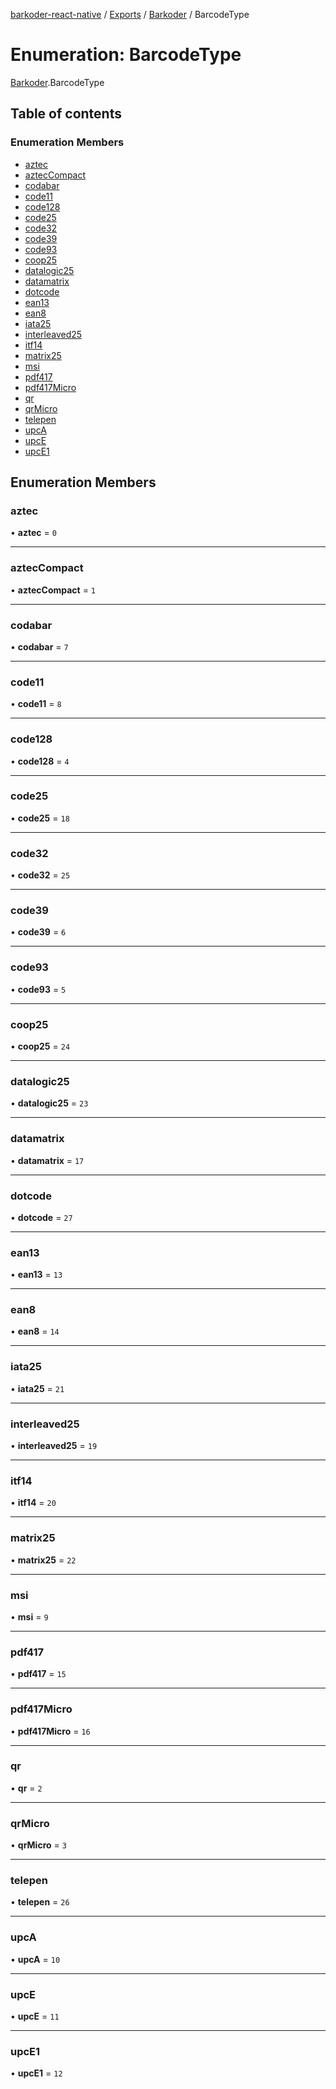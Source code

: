 [barkoder-react-native](../README.md) / [Exports](../modules.md) / [Barkoder](../modules/Barkoder.md) / BarcodeType

# Enumeration: BarcodeType

[Barkoder](../modules/Barkoder.md).BarcodeType

## Table of contents

### Enumeration Members

- [aztec](Barkoder.BarcodeType.md#aztec)
- [aztecCompact](Barkoder.BarcodeType.md#azteccompact)
- [codabar](Barkoder.BarcodeType.md#codabar)
- [code11](Barkoder.BarcodeType.md#code11)
- [code128](Barkoder.BarcodeType.md#code128)
- [code25](Barkoder.BarcodeType.md#code25)
- [code32](Barkoder.BarcodeType.md#code32)
- [code39](Barkoder.BarcodeType.md#code39)
- [code93](Barkoder.BarcodeType.md#code93)
- [coop25](Barkoder.BarcodeType.md#coop25)
- [datalogic25](Barkoder.BarcodeType.md#datalogic25)
- [datamatrix](Barkoder.BarcodeType.md#datamatrix)
- [dotcode](Barkoder.BarcodeType.md#dotcode)
- [ean13](Barkoder.BarcodeType.md#ean13)
- [ean8](Barkoder.BarcodeType.md#ean8)
- [iata25](Barkoder.BarcodeType.md#iata25)
- [interleaved25](Barkoder.BarcodeType.md#interleaved25)
- [itf14](Barkoder.BarcodeType.md#itf14)
- [matrix25](Barkoder.BarcodeType.md#matrix25)
- [msi](Barkoder.BarcodeType.md#msi)
- [pdf417](Barkoder.BarcodeType.md#pdf417)
- [pdf417Micro](Barkoder.BarcodeType.md#pdf417micro)
- [qr](Barkoder.BarcodeType.md#qr)
- [qrMicro](Barkoder.BarcodeType.md#qrmicro)
- [telepen](Barkoder.BarcodeType.md#telepen)
- [upcA](Barkoder.BarcodeType.md#upca)
- [upcE](Barkoder.BarcodeType.md#upce)
- [upcE1](Barkoder.BarcodeType.md#upce1)

## Enumeration Members

### aztec

• **aztec** = ``0``

___

### aztecCompact

• **aztecCompact** = ``1``

___

### codabar

• **codabar** = ``7``

___

### code11

• **code11** = ``8``

___

### code128

• **code128** = ``4``

___

### code25

• **code25** = ``18``

___

### code32

• **code32** = ``25``

___

### code39

• **code39** = ``6``

___

### code93

• **code93** = ``5``

___

### coop25

• **coop25** = ``24``

___

### datalogic25

• **datalogic25** = ``23``

___

### datamatrix

• **datamatrix** = ``17``

___

### dotcode

• **dotcode** = ``27``

___

### ean13

• **ean13** = ``13``

___

### ean8

• **ean8** = ``14``

___

### iata25

• **iata25** = ``21``

___

### interleaved25

• **interleaved25** = ``19``

___

### itf14

• **itf14** = ``20``

___

### matrix25

• **matrix25** = ``22``

___

### msi

• **msi** = ``9``

___

### pdf417

• **pdf417** = ``15``

___

### pdf417Micro

• **pdf417Micro** = ``16``

___

### qr

• **qr** = ``2``

___

### qrMicro

• **qrMicro** = ``3``

___

### telepen

• **telepen** = ``26``

___

### upcA

• **upcA** = ``10``

___

### upcE

• **upcE** = ``11``

___

### upcE1

• **upcE1** = ``12``
